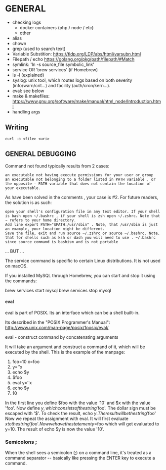 # GENERAL

- checking logs
    - docker containers (php / node / etc)
    - other
- alias
- chown
- grep (used to search text)
- Variable Substition: https://tldp.org/LDP/abs/html/varsubn.html
- Filepath / echo https://golang.org/pkg/path/filepath/#Match
- symlink: 'ln -s source_file symbolic_link'
- service OR 'brew services' (if Homebrew)
- ls -l (explained)
- syslog:  unix tool, which routes logs based on both severity (info/warn/crit...) and facility (auth/cron/kern...).
- eval: see below
- make & makefiles: https://www.gnu.org/software/make/manual/html_node/Introduction.html
- handling args

## Writing
`curl -o <file> <uri>`


## GENERAL DEBUGGING

Command not found typically results from 2 cases:

    an executable not having execute permissions for your user or group
    an executable not belonging to a folder listed in PATH variable , or the opposite - PATH variable that does not contain the location of your executable.

As have been solved in the comments , your case is #2. For future readers, the solution is as such:

    open your shell's configuration file in any text editor. If your shell is bash open ~/.bashrc , if your shell is zsh open ~/.zshrc. Note that ~ refers to your home directory.
    Add line export PATH="$PATH:/usr/sbin" . Note, that /usr/sbin is just an example, your location might be different.
    Save the file, exit and run source ~/.zshrc or source ~/.bashrc. Note, that for shells such as ksh or dash you will need to use . ~/.bashrc since source command is bashism and is not portable

...
BUT
...


The service command is specific to certain Linux distributions. It is not used on macOS.

If you installed MySQL through Homebrew, you can start and stop it using the commands:

brew services start mysql
brew services stop mysql

#### eval

eval is part of POSIX. Its an interface which can be a shell built-in.

Its described in the "POSIX Programmer's Manual": http://www.unix.com/man-page/posix/1posix/eval/

eval - construct command by concatenating arguments

It will take an argument and construct a command of it, which will be executed by the shell. This is the example of the manpage:

1) foo=10 x=foo
2) y='$'$x
3) echo $y
4) $foo
5) eval y='$'$x
6) echo $y
7) 10

In the first line you define $foo with the value '10' and $x with the value 'foo'.
Now define $y, which consists of the string '$foo'. The dollar sign must be escaped with '$'.
To check the result, echo $y.
The result will be the string '$foo'
Now we repeat the assignment with eval. It will first evaluate $x to the string 'foo'. Now we have the statement y=$foo which will get evaluated to y=10.
The result of echo $y is now the value '10'.


### Semicolons ;

When the shell sees a semicolon (;) 
on a command line, it's treated as a 
command separator -- basically like 
pressing the ENTER key to execute a command. 
